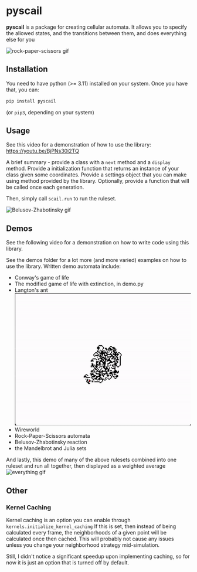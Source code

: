 # pyscail

**pyscail** is a package for creating cellular automata. It allows you to specify the
allowed states, and the transitions between them, and does everything else for you

![rock-paper-scissors gif](media/rps-gif.gif)

## Installation

You need to have python (>= 3.11) installed on your system. Once you have that,
you can:

```bash
pip install pyscail
```

(or `pip3`, depending on your system)

## Usage
See this video for a demonstration of how to use the library: 
https://youtu.be/BjPNs30i2TQ

A brief summary - provide a class with a `next` method and a 
`display` method. Provide a initialization function that returns
an instance of your class given some coordinates. Provide a settings
object that you can make using method provided by the library.
Optionally, provide a function that will be called once each generation.

Then, simply call `scail.run` to run the ruleset.


![Belusov-Zhabotinsky gif](media/bz-gif.gif)

## Demos
See the following video for a demonstration on how to write code using this
library.

See the demos folder for a lot more (and more varied) examples on how to use the 
library. Written demo automata include:

- Conway's game of life
- The modified game of life with extinction, in demo.py 
- Langton's ant 
![Langton gif](media/langton-gif.gif)
- Wireworld
- Rock-Paper-Scissors automata 
- Belusov-Zhabotinsky reaction
- the Mandelbrot and Julia sets

And lastly, this demo of many of the above rulesets combined into one 
ruleset and run all together, then displayed as a weighted average
![everything gif](media/everything-gif.gif)

## Other

### Kernel Caching
Kernel caching is an option you can enable through `kernels.initialize_kernel_caching`
If this is set, then instead of being calculated every frame, the neighborhoods
of a given point will be calculated once then cached. This will probably
not cause any issues unless you change your neighborhood strategy mid-simulation.

Still, I didn't notice a significant speedup upon implementing caching, so for now
it is just an option that is turned off by default.
